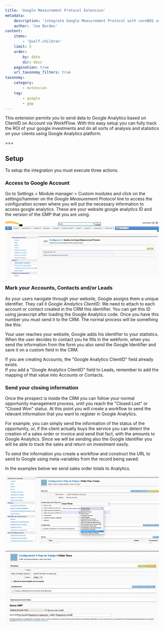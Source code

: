 ```yaml
---
title: 'Google Measurement Protocol Extension'
metadata:
    description: 'integrate Google Measurement Protocol with coreBOS using workflows'
    author: 'Joe Bordes'
content:
    items:
        - '@self.children'
    limit: 5
    order:
        by: date
        dir: desc
    pagination: true
    url_taxonomy_filters: true
taxonomy:
    category:
        - extension
    tag:
        - google
        - gmp
---
```


This extension permits you to send data to Google Analytics based on ClientID on Account via WorkfFlow. With this easy setup you can fully track the ROI of your google investments and do all sorts of analysis and statistics on your clients using Google Analytics platform.

===

## Setup

To setup the integration you must execute three actions.

### Access to Google Account

Go to Settings &gt; Module manager &gt; Custom modules and click on the settings/hammer on the *Google Measurement Protocol* line to access the configuration screen where you will put the necessary information to access google analytics. These are your website google analytics ID and the version of the GMP that you are using.

![](googlemeasurementprotocol01.png?width=100%)

### Mark your Accounts, Contacts and/or Leads

As your users navigate through your website, Google assigns them a unique identifier. They call it *Google Analytics ClientID*. We need to attach to each account or contact created in the CRM this identifier. You can get this ID using javascript after loading the Google Analytics code. Once you have this number you must send it to the CRM. The normal process will be something like this:

Your user reaches your website, Google adds his identifier to your statistics. When the user decides to contact you he fills in the webform, when you send the information from the form you also send the Google Identifier and save it on a custom field in the CRM.

<div class="notices blue"> If you are creating Accounts, the "Google Analytics ClientID" field already exists. </div>

<div class="notices red">If you add a "Google Analytics ClientID" field to Leads, remember to add the mapping of that value into Accounts or Contacts.</div>

### Send your closing information

Once the prospect is inside the CRM you can follow your normal opportunity management process, until you reach the "Closed Lost" or "Closed Won" status. At this point you will create a workflow to send the relevant information that you want to register in Google Analytics.

For example, you can simply send the information of the status of the opportunity, or, if the client actually buys the service you can detect the creation of a sales order or invoice and send that fact, with the amounts to Google Analytics. Since we will be sending also the Google Identifier you will be able to track the sales and return on investment easily.

To send the information you create a workflow and construct the URL to send to Google using meta-variables from the record being saved.

In the examples below we send sales order totals to Analytics.

![](googlemeasurementprotocol02.png?width=100%)

![](googlemeasurementprotocol03.png?width=100%)

